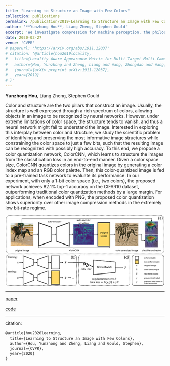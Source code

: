 ```yaml
---
title: "Learning to Structure an Image with Few Colors"
collection: publications
permalink: /publication/2019-Learning to Structure an Image with Few Colors
author: '**Yunzhong Hou**, Liang Zheng, Stephen Gould'
excerpt: 'We investigate compression for machine perception, the philosophy of which iscomparable to compression for human perception. Specifically, we restrict the color space to an extremely small size (only 1-bit image color), and then propose a CNN network to preserve the informative sturctures in an image. As opposed to the traditional clustering formulation, the proposed architecture, ColorCNN, formulates the color quantization problem as per-pixel classification. ColorCNN can be trained together with a classifier in an end-to-end manner. The quantization result from ColorCNN can achieve 82.1% accuracy with only 1-bit color on CIFAR-10, outperform the traditional quantization methods by a large margin. '
date: 2020-02-27
venue: 'CVPR'
# paperurl: 'https://arxiv.org/abs/1911.12037'
# citation: '@article{hou2019locality,
#   title={Locality Aware Appearance Metric for Multi-Target Multi-Camera Tracking},
#   author={Hou, Yunzhong and Zheng, Liang and Wang, Zhongdao and Wang, Shengjin},
#   journal={arXiv preprint arXiv:1911.12037},
#   year={2019}
# }'
---
```

**Yunzhong Hou**, Liang Zheng, Stephen Gould

Color and structure are the two pillars that construct an image. Usually, the structure is well expressed through a rich spectrum of colors, allowing objects in an image to be recognized by neural networks. However, under extreme limitations of color space, the structure tends to vanish, and thus a neural network might fail to understand the image. Interested in exploring this interplay between color and structure, we study the scientific problem of identifying and preserving the most informative image structures while constraining the color space to just a few bits, such that the resulting image can be recognized with possibly high accuracy. To this end, we propose a color quantization network, ColorCNN, which learns to structure the images from the classification loss in an end-to-end manner. Given a color space size, ColorCNN quantizes colors in the original image by generating a color index map and an RGB color palette. Then, this color-quantized image is fed to a pre-trained task network to evaluate its performance. In our experiment, with only a 1-bit color space (i.e., two colors), the proposed network achieves 82.1\% top-1 accuracy on the CIFAR10 dataset, outperforming traditional color quantization methods by a large margin. For applications, when encoded with PNG, the proposed color quantization shows superiority over other image compression methods in the extremely low bit-rate regime. 

![alt text](/images/ColorCNN_system.png "System overview of image color quantization with ColorCNN.")

---
[paper](https://arxiv.org/abs/2003.07848)

[code](https://github.com/hou-yz/color_distillation)

---
citation:
```
@article{hou2020learning,
  title={Learning to Structure an Image with Few Colors},
  author={Hou, Yunzhong and Zheng, Liang and Gould, Stephen},
  journal={CVPR},
  year={2020}
}
```